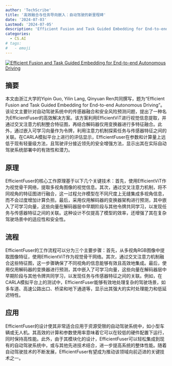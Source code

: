 ```yaml
---
author: 'TechScribe'
title: '高效融合与任务导向嵌入：自动驾驶的新里程碑'
date: '2024-07-03'
Lastmod: '2024-07-05'
description: 'Efficient Fusion and Task Guided Embedding for End-to-end Autonomous Driving'
categories:
  - CS.AI
# tags:
#   - emoji
---
```


[![Efficient Fusion and Task Guided Embedding for End-to-end Autonomous Driving](https://arxiv-research-1301205113.cos.ap-guangzhou.myqcloud.com/images/2407.02878v1.pdf_0.jpg)](https://arxiv.org/abs/2407.02878v1)

## 摘要

本文由浙江大学的Yipin Guo, Yilin Lang, Qinyuan Ren共同撰写，题为“Efficient Fusion and Task Guided Embedding for End-to-end Autonomous Driving”。该论文主要针对自动驾驶系统中的传感器融合和安全风险预测问题，提出了一种名为EfficientFuser的高效解决方案。该方案利用EfficientViT进行视觉信息提取，并通过交叉注意力机制整合特征图，再结合解码器仅用变换器进行多特征融合。此外，通过嵌入可学习向量作为令牌，利用注意力机制探索任务与传感器特征之间的关联。在CARLA模拟平台上进行的评估显示，EfficientFuser在参数和计算量上远低于现有轻量级方法，且驾驶评分接近领先的安全增强方法，显示出其在实际自动驾驶系统部署中的有效性和潜力。<!--more-->

## 原理

EfficientFuser的核心工作原理基于以下几个关键技术：首先，使用EfficientViT作为视觉骨干网络，提取多视角图像的视觉信息。其次，通过交叉注意力机制，将不同视角的特征图进行融合，这一过程允许模型在不同尺度上无缝集成多视角信息，而不会过度增加计算负担。最后，采用仅用解码器的变换器架构进行预测，其中嵌入了可学习向量，这些向量在解码器层中早期阶段与其他令牌共同学习，以发现任务与传感器特征之间的关联。这种设计不仅提高了模型的效率，还增强了其在复杂驾驶场景中的适应性和安全性。

## 流程

EfficientFuser的工作流程可以分为三个主要步骤：首先，从多视角RGB图像中提取图像特征，使用EfficientViT作为视觉骨干网络。其次，通过交叉注意力机制融合这些特征图，这一步骤确保了不同视角的信息能够有效且高效地集成。最后，使用仅用解码器的变换器进行预测，其中嵌入了可学习向量，这些向量在解码器层中早期阶段与其他令牌共同学习，以发现任务与传感器特征之间的关联。例如，在CARLA模拟平台上的测试中，EfficientFuser能够有效地处理复杂的驾驶场景，如多车道、高速公路出口、桥梁和地下通道等，显示出其强大的实时处理能力和低延迟特性。

## 应用

EfficientFuser的设计使其非常适合应用于资源受限的自动驾驶系统中，如小型车辆或无人机。其高效的计算和参数使用率意味着它可以在较低的硬件配置下运行，同时保持高性能。此外，由于其模块化的设计，EfficientFuser可以轻松集成到现有的自动驾驶系统中，或与其他先进技术结合，进一步提高系统的整体性能。随着自动驾驶技术的不断发展，EfficientFuser有望成为推动该领域向前迈进的关键技术之一。